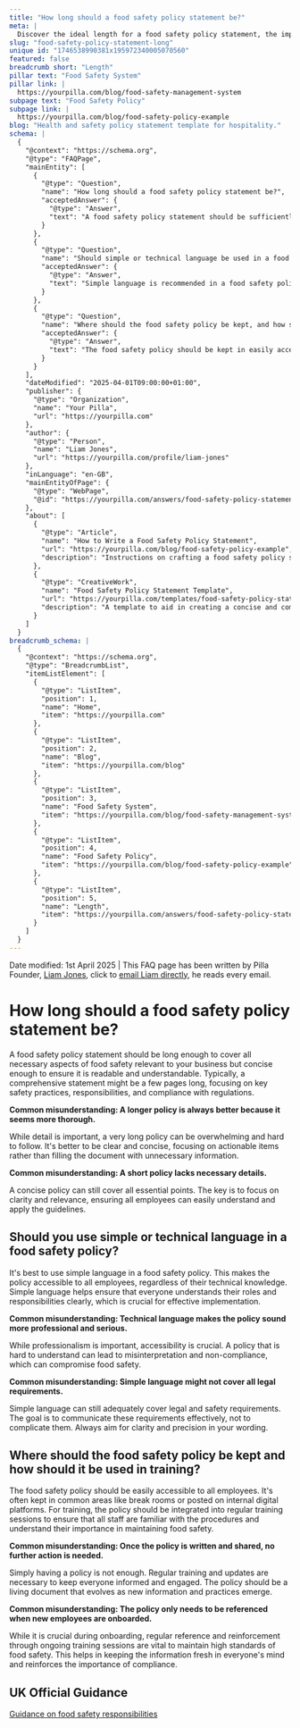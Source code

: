 ```yaml
---
title: "How long should a food safety policy statement be?"
meta: |
  Discover the ideal length for a food safety policy statement, the importance of using simple language, and best practices for its accessibility and integration into training.
slug: "food-safety-policy-statement-long"
unique id: "1746538990381x195972340005070560"
featured: false
breadcrumb short: "Length"
pillar text: "Food Safety System"
pillar link: |
  https://yourpilla.com/blog/food-safety-management-system
subpage text: "Food Safety Policy"
subpage link: |
  https://yourpilla.com/blog/food-safety-policy-example
blog: "Health and safety policy statement template for hospitality."
schema: |
  {
    "@context": "https://schema.org",
    "@type": "FAQPage",
    "mainEntity": [
      {
        "@type": "Question",
        "name": "How long should a food safety policy statement be?",
        "acceptedAnswer": {
          "@type": "Answer",
          "text": "A food safety policy statement should be sufficiently lengthy to cover all necessary safety aspects relevant to your business yet concise to ensure readability and understanding. Usually, an effective statement spans a few pages, emphasising critical safety practices, responsibilities, and regulatory compliance. Detail is key but should be balanced with clarity and conciseness."
        }
      },
      {
        "@type": "Question",
        "name": "Should simple or technical language be used in a food safety policy?",
        "acceptedAnswer": {
          "@type": "Answer",
          "text": "Simple language is recommended in a food safety policy to make it accessible to all employees. This approach helps ensure clarity and comprehension, which are vital for effective policy implementation and adherence."
        }
      },
      {
        "@type": "Question",
        "name": "Where should the food safety policy be kept, and how should it be used in training?",
        "acceptedAnswer": {
          "@type": "Answer",
          "text": "The food safety policy should be kept in easily accessible areas, such as break rooms or on internal digital platforms. It should be regularly integrated into training sessions to ensure staff familiarity with the procedures and their roles in maintaining safety. Continuous reference and updating are crucial for keeping the policy effective and relevant."
        }
      }
    ],
    "dateModified": "2025-04-01T09:00:00+01:00",
    "publisher": {
      "@type": "Organization",
      "name": "Your Pilla",
      "url": "https://yourpilla.com"
    },
    "author": {
      "@type": "Person",
      "name": "Liam Jones",
      "url": "https://yourpilla.com/profile/liam-jones"
    },
    "inLanguage": "en-GB",
    "mainEntityOfPage": {
      "@type": "WebPage",
      "@id": "https://yourpilla.com/answers/food-safety-policy-statement-long"
    },
    "about": [
      {
        "@type": "Article",
        "name": "How to Write a Food Safety Policy Statement",
        "url": "https://yourpilla.com/blog/food-safety-policy-example",
        "description": "Instructions on crafting a food safety policy statement that meets legal and operational requirements while being easy to understand and implement."
      },
      {
        "@type": "CreativeWork",
        "name": "Food Safety Policy Statement Template",
        "url": "https://yourpilla.com/templates/food-safety-policy-statement",
        "description": "A template to aid in creating a concise and comprehensive food safety policy statement, customizable to meet specific business needs."
      }
    ]
  }
breadcrumb_schema: |
  {
    "@context": "https://schema.org",
    "@type": "BreadcrumbList",
    "itemListElement": [
      {
        "@type": "ListItem",
        "position": 1,
        "name": "Home",
        "item": "https://yourpilla.com"
      },
      {
        "@type": "ListItem",
        "position": 2,
        "name": "Blog",
        "item": "https://yourpilla.com/blog"
      },
      {
        "@type": "ListItem",
        "position": 3,
        "name": "Food Safety System",
        "item": "https://yourpilla.com/blog/food-safety-management-system"
      },
      {
        "@type": "ListItem",
        "position": 4,
        "name": "Food Safety Policy",
        "item": "https://yourpilla.com/blog/food-safety-policy-example"
      },
      {
        "@type": "ListItem",
        "position": 5,
        "name": "Length",
        "item": "https://yourpilla.com/answers/food-safety-policy-statement-long"
      }
    ]
  }
---
```


Date modified: 1st April 2025 | This FAQ page has been written by Pilla Founder, [Liam Jones](https://yourpilla.com/profile/liam-jones), click to [email Liam directly](https://mailto:liam@yourpilla.com), he reads every email.

# How long should a food safety policy statement be?

A food safety policy statement should be long enough to cover all necessary aspects of food safety relevant to your business but concise enough to ensure it is readable and understandable. Typically, a comprehensive statement might be a few pages long, focusing on key safety practices, responsibilities, and compliance with regulations.

**Common misunderstanding: A longer policy is always better because it seems more thorough.**

While detail is important, a very long policy can be overwhelming and hard to follow. It's better to be clear and concise, focusing on actionable items rather than filling the document with unnecessary information.

**Common misunderstanding: A short policy lacks necessary details.**

A concise policy can still cover all essential points. The key is to focus on clarity and relevance, ensuring all employees can easily understand and apply the guidelines.

## Should you use simple or technical language in a food safety policy?

It's best to use simple language in a food safety policy. This makes the policy accessible to all employees, regardless of their technical knowledge. Simple language helps ensure that everyone understands their roles and responsibilities clearly, which is crucial for effective implementation.

**Common misunderstanding: Technical language makes the policy sound more professional and serious.**

While professionalism is important, accessibility is crucial. A policy that is hard to understand can lead to misinterpretation and non-compliance, which can compromise food safety.

**Common misunderstanding: Simple language might not cover all legal requirements.**

Simple language can still adequately cover legal and safety requirements. The goal is to communicate these requirements effectively, not to complicate them. Always aim for clarity and precision in your wording.

## Where should the food safety policy be kept and how should it be used in training?

The food safety policy should be easily accessible to all employees. It's often kept in common areas like break rooms or posted on internal digital platforms. For training, the policy should be integrated into regular training sessions to ensure that all staff are familiar with the procedures and understand their importance in maintaining food safety.

**Common misunderstanding: Once the policy is written and shared, no further action is needed.**

Simply having a policy is not enough. Regular training and updates are necessary to keep everyone informed and engaged. The policy should be a living document that evolves as new information and practices emerge.

**Common misunderstanding: The policy only needs to be referenced when new employees are onboarded.**

While it is crucial during onboarding, regular reference and reinforcement through ongoing training sessions are vital to maintain high standards of food safety. This helps in keeping the information fresh in everyone's mind and reinforces the importance of compliance.

## UK Official Guidance

[Guidance on food safety responsibilities](https://www.gov.uk/food-safety-your-responsibilities)